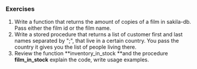 ### Exercises

1. Write a function that returns the amount of copies of a film in sakila-db. Pass either the film id or the film name.
2. Write a stored procedure that returns a list of customer first and last names separated by ";", that live in a certain country. You pass the country it gives you the list of people living there.
3. Review the function **inventory_in_stock **and the procedure **film_in_stock** explain the code, write usage examples.